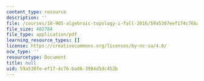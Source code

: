 ```yaml
---
content_type: resource
description: ''
file: /courses/18-905-algebraic-topology-i-fall-2016/59a5307eef174c76ba863984d5dc452b_MIT18_905F16_lec9.pdf
file_size: 402784
file_type: application/pdf
learning_resource_types: []
license: https://creativecommons.org/licenses/by-nc-sa/4.0/
ocw_type: ''
resourcetype: Document
title: null
uid: 59a5307e-ef17-4c76-ba86-3984d5dc452b
---
```

